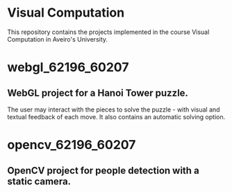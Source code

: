 # Visual Computation
This repository contains the projects implemented in the course Visual Computation in Aveiro's University.

# webgl_62196_60207
## WebGL project for a Hanoi Tower puzzle.
The user may interact with the pieces to solve the puzzle - with visual and textual feedback of each move.
It also contains an automatic solving option.

# opencv_62196_60207
## OpenCV project for people detection with a static camera.